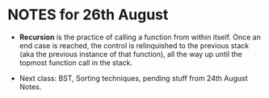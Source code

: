# NOTES for 26th August

* __Recursion__ is the practice of calling a function from within itself. Once an end case is reached, the control is relinquished to the previous stack (aka the previous instance of that function), all the way up until the topmost function call in the stack.

* Next class: BST, Sorting techniques, pending stuff from 24th August Notes.